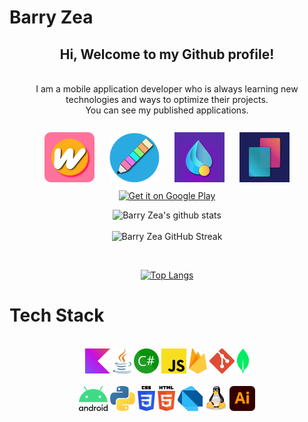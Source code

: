 # Barry Zea

<div align="center">
<h2> Hi, Welcome to my Github profile!</h2>
<br />
I am a mobile application developer who is always learning new technologies and ways to optimize their projects.
<br />
  You can see my published applications.
<br/>
<br/>
<a href="https://play.google.com/store/apps/details?id=com.barryzea.wallhaven&hl=es&gl=US">
<img src="https://github.com/hall9zeha/WallNice-Wallpapers/blob/main/Resources/wallnice_icon.png" 
     width="80" hspace="10" vspace="10" style="border-radius: 10px 10px 10px 10px"></a>
<a href="https://play.google.com/store/apps/details?id=com.BarryZea.XamiNote&hl=es&gl=US">
<img src="https://github.com/hall9zeha/XamiNote/blob/main/Resources/playstore_icon_xami_redondo.png" 
     width="80" hspace="10" vspace="10"></a>
<a href="https://play.google.com/store/apps/details?id=com.barryzea.appweather">
<img src="https://github.com/hall9zeha/NimboWeather/blob/main/Resources/nimboWeather_icon_playStore.png" 
     width="80" hspace="10" vspace="10"></a>
<a href="https://play.google.com/store/apps/details?id=com.barryzea.unsplashapp">
<img src="https://github.com/hall9zeha/UnsplashAndWallhaven-Wallpapers/blob/main/Resources/wallpapers_icon.png" 
     width="80" height="80" hspace="10" vspace="10"></a>
<br/>
<a href="https://play.google.com/store/apps/developer?id=Barry+Zea+H.">
    <img alt="Get it on Google Play"
        height="80"
        src="https://play.google.com/intl/en_us/badges/images/generic/en_badge_web_generic.png" />
</a> 


![Barry Zea's github stats](https://github-readme-stats.vercel.app/api?username=hall9zeha&show_icons=true&theme=merko)  
<br />
![Barry Zea GitHub Streak](https://github-readme-streak-stats.herokuapp.com/?user=hall9zeha&theme=tokyonight)

<br />

[![Top Langs](https://github-readme-stats.vercel.app/api/top-langs?username=hall9zeha&layout=compact&theme=radical&langs_count=20)](https://github.com/anuraghazra/github-readme-stats)

</div>

# Tech Stack
<br />
<div align="center">
<a href="https://developer.android.com/kotlin" margin="20">
<img src="https://github.com/hall9zeha/hall9zeha/blob/main/svgs/kotlin-icon.svg" 
     height="40" margin="15px" ></a>
<a href="https://docs.oracle.com/en/java/" margin="20">   
<img src="https://github.com/hall9zeha/hall9zeha/blob/main/svgs/java.svg" 
     height="40" margin="15px"></a>
<a href="https://docs.microsoft.com/en-us/dotnet/csharp/tour-of-csharp/" margin="20">
<img src="https://github.com/hall9zeha/hall9zeha/blob/main/svgs/c-sharp.svg" 
    height="40" margin="15px"></a>
<a href="https://developer.mozilla.org/en-US/docs/Web/JavaScript" margin="20">
<img src="https://github.com/hall9zeha/hall9zeha/blob/main/svgs/javascript.svg"
     height="40" margin="15px"></a>
<a href="https://firebase.google.com" margin="20">
<img src="https://github.com/hall9zeha/hall9zeha/blob/main/svgs/firebase.svg" 
     height="40" margin="15px"></a>
  <a href="https://git-scm.com/" margin="20">
<img src="https://github.com/hall9zeha/hall9zeha/blob/main/svgs/git-icon.svg" 
     height="40" margin="15px"></a>
    <a href="https://www.mongodb.com/docs/" margin="20">
<img src="https://github.com/hall9zeha/hall9zeha/blob/main/svgs/mongodb-icon.svg" 
     height="40" margin="15px"></a>
 <br />
 <br />
 <a href="https://developer.android.com/" margin="20">
<img src="https://github.com/hall9zeha/hall9zeha/blob/main/svgs/android-vertical.svg" 
    height="40" margin="15px"></a>
<a href="https://www.python.org/" margin="20">
<img src="https://github.com/hall9zeha/hall9zeha/blob/main/svgs/python.svg" 
     height="40" margin="15px"></a>
<a href="https://developer.mozilla.org/en-US/docs/Web/CSS" margin="20">
<img src="https://github.com/hall9zeha/hall9zeha/blob/main/svgs/css-3.svg" 
     height="40" margin="15px"></a>
<a href="https://developer.mozilla.org/en-US/docs/Web/HTML" margin="20">
<img src="https://github.com/hall9zeha/hall9zeha/blob/main/svgs/html-5.svg" 
     height="40" margin="15px"></a>

<a href="https://dart.dev/" margin="20">
<img src="https://github.com/hall9zeha/hall9zeha/blob/main/svgs/dart.svg" 
     height="40" margin="15px"></a>
<a href="https://www.linuxfoundation.org/" margin="20">
<img src="https://github.com/hall9zeha/hall9zeha/blob/main/svgs/linux-tux.svg" 
     height="40" margin="15px"></a>
<a href="https://www.adobe.com/la/products/illustrator.html" margin="20">
<img src="https://github.com/hall9zeha/hall9zeha/blob/main/svgs/adobe-illustrator.svg" 
     height="40" margin="15px"></a>
<br />
<br />
</div>




